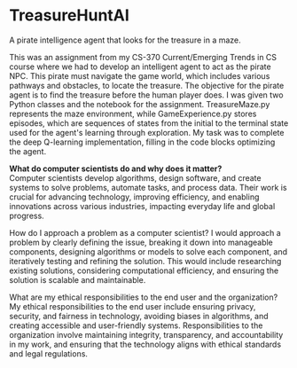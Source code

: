 # TreasureHuntAI
A pirate intelligence agent that looks for the treasure in a maze.

This was an assignment from my CS-370 Current/Emerging Trends in CS course where we had to develop an intelligent agent to act as the pirate NPC. This pirate must navigate the game world, which includes various pathways and obstacles, to locate the treasure. The objective for the pirate agent is to find the treasure before the human player does. I was given two Python classes and the notebook for the assignment. TreasureMaze.py represents the maze environment, while GameExperience.py stores episodes, which are sequences of states from the initial to the terminal state used for the agent's learning through exploration. My task was to complete the deep Q-learning implementation, filling in the code blocks optimizing the agent.

<b>What do computer scientists do and why does it matter?</b> </br>
Computer scientists develop algorithms, design software, and create systems to solve problems, automate tasks, and process data. Their work is crucial for advancing technology, improving efficiency, and enabling innovations across various industries, impacting everyday life and global progress.

How do I approach a problem as a computer scientist?
I would approach a problem by clearly defining the issue, breaking it down into manageable components, designing algorithms or models to solve each component, and iteratively testing and refining the solution. This would include researching existing solutions, considering computational efficiency, and ensuring the solution is scalable and maintainable.

What are my ethical responsibilities to the end user and the organization?
My ethical responsibilities to the end user include ensuring privacy, security, and fairness in technology, avoiding biases in algorithms, and creating accessible and user-friendly systems. Responsibilities to the organization involve maintaining integrity, transparency, and accountability in my work, and ensuring that the technology aligns with ethical standards and legal regulations.
